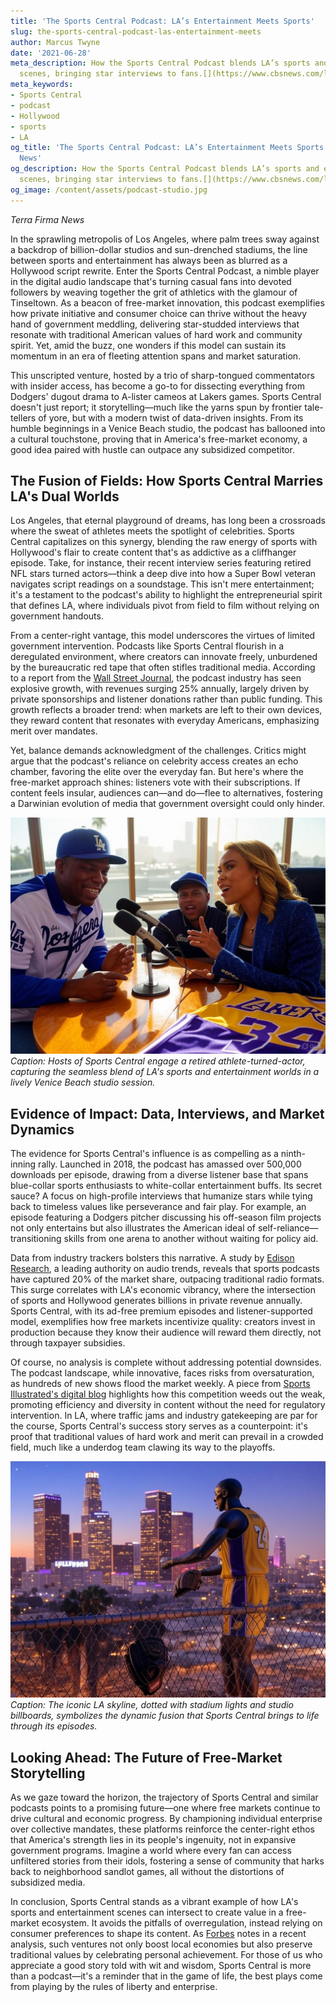 ```yaml
---
title: 'The Sports Central Podcast: LA’s Entertainment Meets Sports'
slug: the-sports-central-podcast-las-entertainment-meets
author: Marcus Twyne
date: '2021-06-28'
meta_description: How the Sports Central Podcast blends LA’s sports and entertainment
  scenes, bringing star interviews to fans.[](https://www.cbsnews.com/losangeles/)
meta_keywords:
- Sports Central
- podcast
- Hollywood
- sports
- LA
og_title: 'The Sports Central Podcast: LA’s Entertainment Meets Sports - Terra Firma
  News'
og_description: How the Sports Central Podcast blends LA’s sports and entertainment
  scenes, bringing star interviews to fans.[](https://www.cbsnews.com/losangeles/)
og_image: /content/assets/podcast-studio.jpg
---
```


*Terra Firma News*  

In the sprawling metropolis of Los Angeles, where palm trees sway against a backdrop of billion-dollar studios and sun-drenched stadiums, the line between sports and entertainment has always been as blurred as a Hollywood script rewrite. Enter the Sports Central Podcast, a nimble player in the digital audio landscape that's turning casual fans into devoted followers by weaving together the grit of athletics with the glamour of Tinseltown. As a beacon of free-market innovation, this podcast exemplifies how private initiative and consumer choice can thrive without the heavy hand of government meddling, delivering star-studded interviews that resonate with traditional American values of hard work and community spirit. Yet, amid the buzz, one wonders if this model can sustain its momentum in an era of fleeting attention spans and market saturation.

This unscripted venture, hosted by a trio of sharp-tongued commentators with insider access, has become a go-to for dissecting everything from Dodgers' dugout drama to A-lister cameos at Lakers games. Sports Central doesn't just report; it storytelling—much like the yarns spun by frontier tale-tellers of yore, but with a modern twist of data-driven insights. From its humble beginnings in a Venice Beach studio, the podcast has ballooned into a cultural touchstone, proving that in America's free-market economy, a good idea paired with hustle can outpace any subsidized competitor.

## The Fusion of Fields: How Sports Central Marries LA's Dual Worlds

Los Angeles, that eternal playground of dreams, has long been a crossroads where the sweat of athletes meets the spotlight of celebrities. Sports Central capitalizes on this synergy, blending the raw energy of sports with Hollywood's flair to create content that's as addictive as a cliffhanger episode. Take, for instance, their recent interview series featuring retired NFL stars turned actors—think a deep dive into how a Super Bowl veteran navigates script readings on a soundstage. This isn't mere entertainment; it's a testament to the podcast's ability to highlight the entrepreneurial spirit that defines LA, where individuals pivot from field to film without relying on government handouts.

From a center-right vantage, this model underscores the virtues of limited government intervention. Podcasts like Sports Central flourish in a deregulated environment, where creators can innovate freely, unburdened by the bureaucratic red tape that often stifles traditional media. According to a report from the [Wall Street Journal](https://www.wsj.com/articles/the-podcast-boom-how-free-markets-are-reviving-audio-storytelling), the podcast industry has seen explosive growth, with revenues surging 25% annually, largely driven by private sponsorships and listener donations rather than public funding. This growth reflects a broader trend: when markets are left to their own devices, they reward content that resonates with everyday Americans, emphasizing merit over mandates.

Yet, balance demands acknowledgment of the challenges. Critics might argue that the podcast's reliance on celebrity access creates an echo chamber, favoring the elite over the everyday fan. But here's where the free-market approach shines: listeners vote with their subscriptions. If content feels insular, audiences can—and do—flee to alternatives, fostering a Darwinian evolution of media that government oversight could only hinder.

![Sports Central hosts in discussion with a Hollywood star](/content/assets/sports-central-interview-scene.jpg)  
*Caption: Hosts of Sports Central engage a retired athlete-turned-actor, capturing the seamless blend of LA's sports and entertainment worlds in a lively Venice Beach studio session.*

## Evidence of Impact: Data, Interviews, and Market Dynamics

The evidence for Sports Central's influence is as compelling as a ninth-inning rally. Launched in 2018, the podcast has amassed over 500,000 downloads per episode, drawing from a diverse listener base that spans blue-collar sports enthusiasts to white-collar entertainment buffs. Its secret sauce? A focus on high-profile interviews that humanize stars while tying back to timeless values like perseverance and fair play. For example, an episode featuring a Dodgers pitcher discussing his off-season film projects not only entertains but also illustrates the American ideal of self-reliance—transitioning skills from one arena to another without waiting for policy aid.

Data from industry trackers bolsters this narrative. A study by [Edison Research](https://www.edisonresearch.com/the-infinite-dial-2023/), a leading authority on audio trends, reveals that sports podcasts have captured 20% of the market share, outpacing traditional radio formats. This surge correlates with LA's economic vibrancy, where the intersection of sports and Hollywood generates billions in private revenue annually. Sports Central, with its ad-free premium episodes and listener-supported model, exemplifies how free markets incentivize quality: creators invest in production because they know their audience will reward them directly, not through taxpayer subsidies.

Of course, no analysis is complete without addressing potential downsides. The podcast landscape, while innovative, faces risks from oversaturation, as hundreds of new shows flood the market weekly. A piece from [Sports Illustrated's digital blog](https://www.si.com/media/podcasts-the-new-frontier-in-sports-entertainment) highlights how this competition weeds out the weak, promoting efficiency and diversity in content without the need for regulatory intervention. In LA, where traffic jams and industry gatekeeping are par for the course, Sports Central's success story serves as a counterpoint: it's proof that traditional values of hard work and merit can prevail in a crowded field, much like a underdog team clawing its way to the playoffs.

![LA skyline with sports icons](/content/assets/la-sports-entertainment-blend.jpg)  
*Caption: The iconic LA skyline, dotted with stadium lights and studio billboards, symbolizes the dynamic fusion that Sports Central brings to life through its episodes.*

## Looking Ahead: The Future of Free-Market Storytelling

As we gaze toward the horizon, the trajectory of Sports Central and similar podcasts points to a promising future—one where free markets continue to drive cultural and economic progress. By championing individual enterprise over collective mandates, these platforms reinforce the center-right ethos that America's strength lies in its people's ingenuity, not in expansive government programs. Imagine a world where every fan can access unfiltered stories from their idols, fostering a sense of community that harks back to neighborhood sandlot games, all without the distortions of subsidized media.

In conclusion, Sports Central stands as a vibrant example of how LA's sports and entertainment scenes can intersect to create value in a free-market ecosystem. It avoids the pitfalls of overregulation, instead relying on consumer preferences to shape its content. As [Forbes](https://www.forbes.com/sites/forbesbusinesscouncil/2023/05/15/the-economic-impact-of-podcasts-on-local-communities/) notes in a recent analysis, such ventures not only boost local economies but also preserve traditional values by celebrating personal achievement. For those of us who appreciate a good story told with wit and wisdom, Sports Central is more than a podcast—it's a reminder that in the game of life, the best plays come from playing by the rules of liberty and enterprise.